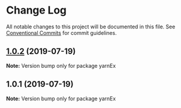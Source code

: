 # Change Log

All notable changes to this project will be documented in this file.
See [Conventional Commits](https://conventionalcommits.org) for commit guidelines.

## [1.0.2](https://github.com/cipriancozma/yarnExample/compare/v1.0.1...v1.0.2) (2019-07-19)

**Note:** Version bump only for package yarnEx





## 1.0.1 (2019-07-19)

**Note:** Version bump only for package yarnEx
